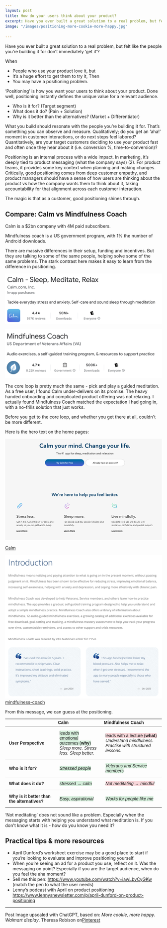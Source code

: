 ```yaml
---
layout: post
title: How do your users think about your product?
excerpt: Have you ever built a great solution to a real problem, but felt like the people you’re building it for don’t immediately ‘get it’? Exploring positioning with examples.
image: "/images/positioning-more-cookie-more-happy.jpg"

---
```


Have you ever built a great solution to a real problem, but felt like the people you’re building it for don’t immediately ‘get it’? 

When 
- People who use your product love it, but 
- It’s a huge effort to get them to try it, 
Then
- You may have a positioning problem.

‘Positioning’ is how you want your users to think about your product. Done well, positioning instantly defines the unique value for a relevant audience.
- Who is it for? (Target segment) 
- What does it do? (Pain + Solution) 
- Why is it better than the alternatives? (Market + Differentiator) 

What you build should resonate with the people you’re building it for. That’s something you can observe and measure. Qualitatively; do you get an ‘aha!’ moment in customer interactions, or do next steps feel labored? Quantitatively, are your target customers deciding to use your product fast and often once they hear about it (i.e. conversion %, time-to-conversion)?

Positioning is an internal process with a wide impact. In marketing, it’s deeply tied to product messaging (what the company says) (2). For product teams, it provides some key context when planning and making changes. Critically, good positioning comes from deep customer empathy, and product managers should have a sense of how users are thinking about the product vs how the company wants them to think about it, taking accountability for that alignment across each customer interaction. 

The magic is that as a customer, good positioning shines through. 

## Compare: Calm vs Mindfulness Coach

Calm is a $2bn company with 4M paid subscribers. 

Mindfulness coach is a US government program, with 1% the number of Android downloads. 

There are massive differences in their setup, funding and incentives. But they are talking to some of the same people, helping solve some of the same problems. The stark contrast here makes it easy to learn from the difference in positioning.

![Calm - Play Store App Listing Header](/images/positioning-play-store-calm.png)

![Mindfulness Coach - Play Store App Listing Header](/images/positioning-play-store-mindfulness-coach.png)

The core loop is pretty much the same - pick and play a guided meditation. As a free user, I found Calm under-delivers on its promise. The heavy handed onboarding and complicated product offering was not relaxing. I actually found Mindfulness Coach matched the expectation I had going in, with a no-frills solution that just works. 

Before you get to the core loop, and whether you get there at all, couldn't be more different. 

Here is the hero text on the home pages:

![ Calm your mind. Change your Life ](/images/positioning-homepagehero-calm.png)

[Calm](https://www.calm.com/)

![Introduction Mindfulness means noticing and paying attention to what is going on in the present moment ...](/images/positioning-homepagehero-mindfulness-coach.png)
[mindfulness-coach](https://mobile.va.gov/app/mindfulness-coach)

From this message, we can guess at the positioning.

<table style="width:100%; border-collapse: collapse; font-family: sans-serif;">
  <thead>
    <tr>
      <th style="border-bottom: 2px solid #ccc; text-align: left;"></th>
      <th style="border-bottom: 2px solid #ccc; text-align: left;">Calm</th>
      <th style="border-bottom: 2px solid #ccc; text-align: left;">Mindfulness Coach</th>
    </tr>
  </thead>
  <tbody>
    <tr>
      <td style="padding: 12px; border-bottom: 1px solid #eee;"><strong>User Perspective</strong></td>
      <td style="padding: 12px; border-bottom: 1px solid #eee;">
        <span style="background-color: #d4edda;">leads with emotional outcomes (<strong>why</strong>)</span><br>
        <em>Sleep more. Stress less. Sleep better.</em>
      </td>
      <td style="padding: 12px; border-bottom: 1px solid #eee;">
        <span style="background-color: #f8d7da;">leads with a lecture (<strong>what</strong>)</span><br>
        <em>Understand mindfulness. Practise with structured lessons.</em>
      </td>
    </tr>
    <tr>
      <td style="padding: 12px; border-bottom: 1px solid #eee;"><strong>Who is it for?</strong></td>
      <td style="padding: 12px; border-bottom: 1px solid #eee;">
        <span style="background-color: #d4edda;"><em>Stressed people</em></span>
      </td>
      <td style="padding: 12px; border-bottom: 1px solid #eee;">
        <span style="background-color: #d4edda;"><em>Veterans and Service members</em></span>
      </td>
    </tr>
    <tr>
      <td style="padding: 12px; border-bottom: 1px solid #eee;"><strong>What does it do?</strong></td>
      <td style="padding: 12px; border-bottom: 1px solid #eee;">
        <span style="background-color: #d4edda;"><em>stressed → calm</em></span>
      </td>
      <td style="padding: 12px; border-bottom: 1px solid #eee;">
        <span style="background-color: #f8d7da;"><em>Not meditating → mindful</em></span>
      </td>
    </tr>
    <tr>
      <td style="padding: 12px;"><strong>Why is it better than the alternatives?</strong></td>
      <td style="padding: 12px;">
        <span style="background-color: #d4edda;"><em>Easy, aspirational</em></span>
      </td>
      <td style="padding: 12px;">
        <span style="background-color: #d4edda;"><em>Works for people like me</em></span>
      </td>
    </tr>
  </tbody>
</table>

‘Not meditating’ does not sound like a problem. Especially when the messaging starts with helping you understand what meditation is. If you don't know what it is - how do you know you need it?

## Practical tips & more resources
- April Dunford’s worksheet exercise may be a good place to start if you’re looking to evaluate and improve positioning yourself.
- When you’re seeing an ad for a product you use, reflect on it. Was the messaging on point? Especially if you are the target audience, when do you feel the aha moment? 
- Sell me this pen: https://www.youtube.com/watch?v=iawLbvCyGKw (match the pen to what the user needs)
- Lenny’s podcast with April on product positioning https://www.lennysnewsletter.com/p/april-dunford-on-product-positioning

---

Post Image upscaled with ChatGPT, based on: _More cookie, more happy. Walmart display_. Theresa Robison on[Pinterest](https://uk.pinterest.com/pin/107804984815231646/)
